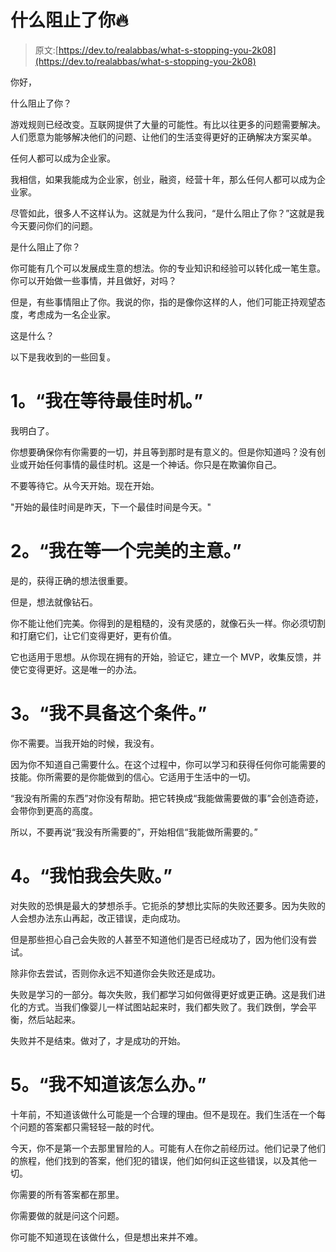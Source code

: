 # 什么阻止了你🔥

> 原文:[https://dev.to/realabbas/what-s-stopping-you-2k08](https://dev.to/realabbas/what-s-stopping-you-2k08)

你好，

什么阻止了你？

游戏规则已经改变。互联网提供了大量的可能性。有比以往更多的问题需要解决。人们愿意为能够解决他们的问题、让他们的生活变得更好的正确解决方案买单。

任何人都可以成为企业家。

我相信，如果我能成为企业家，创业，融资，经营十年，那么任何人都可以成为企业家。

尽管如此，很多人不这样认为。这就是为什么我问，“是什么阻止了你？”这就是我今天要问你们的问题。

是什么阻止了你？

你可能有几个可以发展成生意的想法。你的专业知识和经验可以转化成一笔生意。你可以开始做一些事情，并且做好，对吗？

但是，有些事情阻止了你。我说的你，指的是像你这样的人，他们可能正持观望态度，考虑成为一名企业家。

这是什么？

以下是我收到的一些回复。

# [](#1-im-waiting-for-the-perfect-time)1。**“我在等待最佳时机。”**

我明白了。

你想要确保你有你需要的一切，并且等到那时是有意义的。但是你知道吗？没有创业或开始任何事情的最佳时机。这是一个神话。你只是在欺骗你自己。

不要等待它。从今天开始。现在开始。

"开始的最佳时间是昨天，下一个最佳时间是今天。"

# [](#2-im-waiting-for-the-perfect-idea)2。**“我在等一个完美的主意。”**

是的，获得正确的想法很重要。

但是，想法就像钻石。

你不能让他们完美。你得到的是粗糙的，没有灵感的，就像石头一样。你必须切割和打磨它们，让它们变得更好，更有价值。

它也适用于思想。从你现在拥有的开始，验证它，建立一个 MVP，收集反馈，并使它变得更好。这是唯一的办法。

# [](#3-i-dont-have-what-it-takes)3。**“我不具备这个条件。”**

你不需要。当我开始的时候，我没有。

因为你不知道自己需要什么。在这个过程中，你可以学习和获得任何你可能需要的技能。你所需要的是你能做到的信心。它适用于生活中的一切。

“我没有所需的东西”对你没有帮助。把它转换成“我能做需要做的事”会创造奇迹，会带你到更高的高度。

所以，不要再说“我没有所需要的”，开始相信“我能做所需要的。”

# [](#4-im-afraid-ill-fail)4。**“我怕我会失败。”**

对失败的恐惧是最大的梦想杀手。它扼杀的梦想比实际的失败还要多。因为失败的人会想办法东山再起，改正错误，走向成功。

但是那些担心自己会失败的人甚至不知道他们是否已经成功了，因为他们没有尝试。

除非你去尝试，否则你永远不知道你会失败还是成功。

失败是学习的一部分。每次失败，我们都学习如何做得更好或更正确。这是我们进化的方式。当我们像婴儿一样试图站起来时，我们都失败了。我们跌倒，学会平衡，然后站起来。

失败并不是结束。做对了，才是成功的开始。

# [](#5-i-dont-know-what-to-do)5。**“我不知道该怎么办。”**

十年前，不知道该做什么可能是一个合理的理由。但不是现在。我们生活在一个每个问题的答案都只需轻轻一敲的时代。

今天，你不是第一个去那里冒险的人。可能有人在你之前经历过。他们记录了他们的旅程，他们找到的答案，他们犯的错误，他们如何纠正这些错误，以及其他一切。

你需要的所有答案都在那里。

你需要做的就是问这个问题。

你可能不知道现在该做什么，但是想出来并不难。
